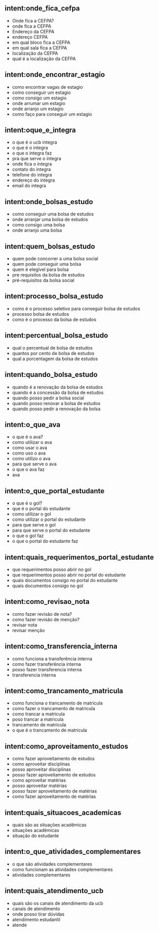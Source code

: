 ## intent:onde_fica_cefpa
- Onde fica a CEFPA?
- onde fica a CEFPA
- Endereço da CEFPA
- endereço CEFPA
- em qual bloco fica a CEFPA
- em qual sala fica a CEFPA
- localização da CEFPA
- qual é a localização da CEFPA

## intent:onde_encontrar_estagio
- como encontrar vagas de estagio
- como conseguir um estagio
- como consigo um estagio
- onde arrumar um estagio
- onde arranjo um estagio
- como faço para conseguir um estagio

## intent:oque_e_integra
- o que é o ucb integra
- o que é o integra
- o que o integra faz
- pra que serve o integra
- onde fica o integra
- contato do integra
- telefone do integra
- endereço do integra
- email do integra

## intent:onde_bolsas_estudo
- como conseguir uma bolsa de estudos
- onde arranjar uma bolsa de estudos
- como consigo uma bolsa
- onde arranjo uma bolsa

## intent:quem_bolsas_estudo
- quem pode concorrer a uma bolsa social
- quem pode conseguir uma bolsa
- quem é elegível para bolsa
- pre requisitos da bolsa de estudos
- pré-requisitos da bolsa social

## intent:processo_bolsa_estudo
- como é o processo seletivo para conseguir bolsa de estudos
- processo bolsa de estudos
- como é o processo da bolsa de estudos

## intent:percentual_bolsa_estudo
- qual o percentual de bolsa de estudos
- quantos por cento de bolsa de estudos
- qual a porcentagem da bolsa de estudos

## intent:quando_bolsa_estudo
- quando é a renovação da bolsa de estudos
- quando é a concessão da bolsa de estudos
- quando posso pedir a bolsa social
- quando posso renovar a bolsa de estudos
- quando posso pedir a renovação da bolsa

## intent:o_que_ava
- o que é o ava?
- como utilizar o ava
- como usar o ava
- como uso o ava
- como utilizo o ava
- para que serve o ava
- o que o ava faz
- ava

## intent:o_que_portal_estudante
- o que é o gol?
- que é o portal do estudante
- como utilizar o gol
- como utilizar o portal do estudante
- para que serve o gol
- para que serve o portal do estudante
- o que o gol faz
- o que o portal do estudante faz

## intent:quais_requerimentos_portal_estudante
- que requerimentos posso abrir no gol
- que requerimentos posso abrir no portal do estudante
- quais documentos consigo no portal do estudante
- quais documentos consigo no gol

## intent:como_revisao_nota
- como fazer revisão de nota?
- como fazer revisão de menção?
- revisar nota
- revisar menção

## intent:como_transferencia_interna
- como funciona a transferência interna
- como fazer transferência interna
- posso fazer transferencia interna
- transferencia interna

## intent:como_trancamento_matricula
- como funciona o trancamento de matricula
- como fazer o trancamento de matricula
- como trancar a matricula
- poso trancar a matricula
- trancamento de matricula
- o que é o trancamento de matricula

## intent:como_aproveitamento_estudos
- como fazer aproveitamento de estudos
- como aproveitar disciplinas
- posso aproveitar disciplinas
- posso fazer aproveitamento de estudos
- como aproveitar matérias
- posso aproveitar matérias
- posso fazer aproveitamento de matérias
- como fazer aproveitamento de matérias

## intent:quais_situacoes_academicas
- quais são as situações acadêmicas
- situações acadêmicas
- situação do estudante

## intent:o_que_atividades_complementares
- o que são atividades complementares
- como funcionam as atividades complementares
- atividades complementares

## intent:quais_atendimento_ucb
- quais são os canais de atendimento da ucb
- canais de atendimento
- onde posso tirar dúvidas
- atendimento estudantil
- atende
